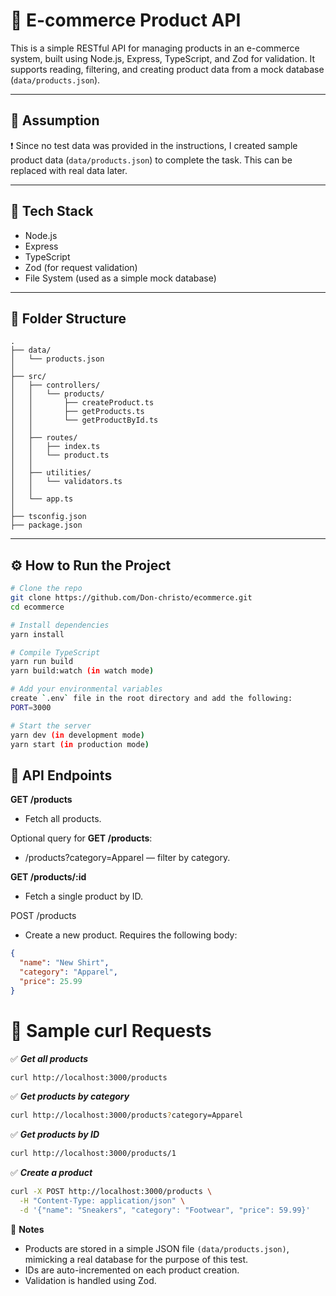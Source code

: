 # 🛒 E-commerce Product API

This is a simple RESTful API for managing products in an e-commerce system, built using Node.js, Express, TypeScript, and Zod for validation. It supports reading, filtering, and creating product data from a mock database (`data/products.json`).

---

## 📌 Assumption

❗ Since no test data was provided in the instructions, I created sample product data (`data/products.json`) to complete the task. This can be replaced with real data later.

---

## 🚀 Tech Stack

- Node.js
- Express
- TypeScript
- Zod (for request validation)
- File System (used as a simple mock database)

---

## 📂 Folder Structure

```text
.
├── data/
│   └── products.json
│
├── src/
│   ├── controllers/
│   │   └── products/
│   │       ├── createProduct.ts
│   │       ├── getProducts.ts
│   │       └── getProductById.ts
│   │
│   ├── routes/
│   │   ├── index.ts
│   │   └── product.ts
│   │
│   ├── utilities/
│   │   └── validators.ts
│   │
│   └── app.ts
│
├── tsconfig.json
├── package.json
```
---

## ⚙️ How to Run the Project

```bash
# Clone the repo
git clone https://github.com/Don-christo/ecommerce.git
cd ecommerce

# Install dependencies
yarn install

# Compile TypeScript
yarn run build
yarn build:watch (in watch mode)

# Add your environmental variables
create `.env` file in the root directory and add the following:
PORT=3000

# Start the server
yarn dev (in development mode)
yarn start (in production mode)
```

## 🧪 API Endpoints

**GET /products**
- Fetch all products.

Optional query for **GET /products**:
- /products?category=Apparel — filter by category.

**GET /products/:id**
- Fetch a single product by ID.

POST /products
- Create a new product. Requires the following body:

```json
{
  "name": "New Shirt",
  "category": "Apparel",
  "price": 25.99
}
```

# 🧾 Sample curl Requests

✅ **_Get all products_**

```bash
curl http://localhost:3000/products
```

✅ **_Get products by category_**

```bash
curl http://localhost:3000/products?category=Apparel
```

✅ **_Get products by ID_**

```bash
curl http://localhost:3000/products/1
```

✅ **_Create a product_**
```bash
curl -X POST http://localhost:3000/products \
  -H "Content-Type: application/json" \
  -d '{"name": "Sneakers", "category": "Footwear", "price": 59.99}'
```

📝 **Notes**
- Products are stored in a simple JSON file `(data/products.json)`, mimicking a real database for the purpose of this test.
- IDs are auto-incremented on each product creation.
- Validation is handled using Zod.
